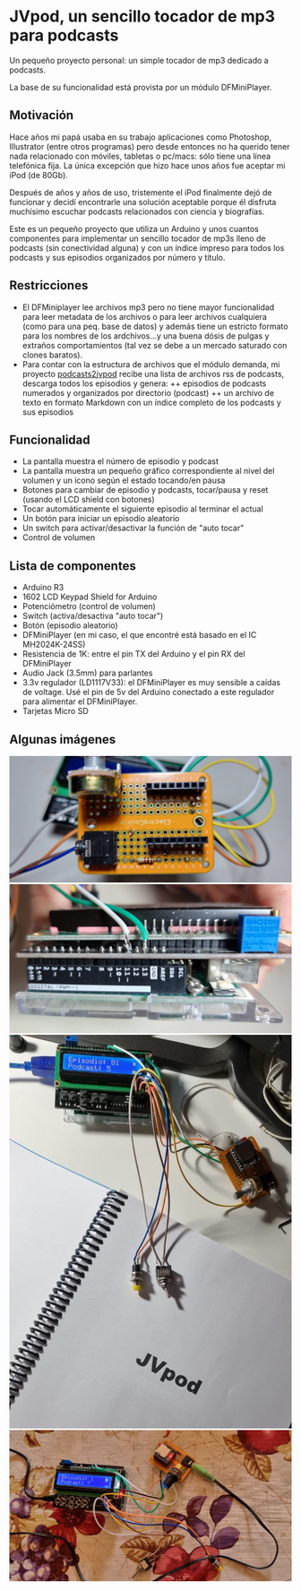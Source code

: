 # JVpod, un sencillo tocador de mp3 para podcasts

Un pequeño proyecto personal: un simple tocador de mp3 dedicado a podcasts.

La base de su funcionalidad está provista por un módulo DFMiniPlayer. 


## Motivación 

Hace años mi papá usaba en su trabajo aplicaciones como Photoshop, Illustrator (entre otros programas) pero desde entonces no ha querido tener nada relacionado con móviles, tabletas o pc/macs: sólo tiene una línea telefónica fija. La única excepción que hizo hace unos años fue aceptar mi iPod (de 80Gb).

Después de años y años de uso, tristemente el iPod finalmente dejó de funcionar y decidí encontrarle una solución aceptable porque él disfruta muchísimo escuchar podcasts relacionados con ciencia y biografías.

Este es un pequeño proyecto que utiliza un Arduino y unos cuantos componentes para implementar un sencillo tocador de mp3s lleno de podcasts (sin conectividad alguna) y con un índice impreso para todos los podcasts y sus episodios organizados por número y título.


## Restricciones

+ El DFMiniplayer lee archivos mp3 pero no tiene mayor funcionalidad para leer metadata de los archivos o para leer archivos cualquiera (como para una peq. base de datos) y además tiene un estricto formato para los nombres de los ardchivos...y una buena dósis de pulgas y extraños comportamientos (tal vez se debe a un mercado saturado con clones baratos).
+ Para contar con la estructura de archivos que el módulo demanda, mi proyecto [ podcasts2jvpod](https://github.com/DuqueDeTuring/podcasts2jvpod) recibe una lista de archivos rss de podcasts, descarga todos los episodios y genera:
++ episodios de podcasts numerados y organizados por directorio (podcast)
++ un archivo de texto en formato Markdown con un índice completo de los podcasts y sus episodios

## Funcionalidad
+ La pantalla muestra el número de episodio y podcast
+ La pantalla muestra un pequeño gráfico correspondiente al nivel del volumen y un ícono según el estado tocando/en pausa
+ Botones para cambiar de episodio y podcasts, tocar/pausa y reset (usando el LCD shield con botones)
+ Tocar automáticamente el siguiente episodio al terminar el actual
+ Un botón para iniciar un episodio aleatorio
+ Un switch para activar/desactivar la función de "auto tocar"
+ Control de volumen

## Lista de componentes
+ Arduino R3
+ 1602 LCD Keypad Shield for Arduino
+ Potenciómetro (control de volumen)
+ Switch (activa/desactiva "auto tocar")
+ Botón (episodio aleatorio)
+ DFMiniPlayer (en mi caso, el que encontré está basado en el IC MH2024K-24SS)
+ Resistencia de 1K: entre el pin TX del Arduino y el pin RX del DFMiniPlayer
+ Audio Jack (3.5mm) para parlantes
+ 3.3v regulador (LD1117V33): el DFMiniPlayer es muy sensible a caídas de voltage. Usé el pin de 5v del Arduino conectado a este regulador para alimentar el DFMiniPlayer.
+ Tarjetas Micro SD


## Algunas imágenes

![](/images/1.jpg)
![](/images/2.jpg)
![](/images/3.jpg)
![](/images/4.jpg)
